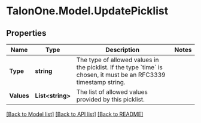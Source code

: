 # TalonOne.Model.UpdatePicklist
## Properties

Name | Type | Description | Notes
------------ | ------------- | ------------- | -------------
**Type** | **string** | The type of allowed values in the picklist. If the type &#x60;time&#x60; is chosen, it must be an RFC3339 timestamp string. | 
**Values** | **List&lt;string&gt;** | The list of allowed values provided by this picklist. | 

[[Back to Model list]](../README.md#documentation-for-models) [[Back to API list]](../README.md#documentation-for-api-endpoints) [[Back to README]](../README.md)

